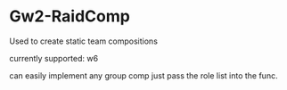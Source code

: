 # Gw2-RaidComp
Used to create static team compositions

currently supported: w6

can easily implement any group comp just pass the role list into the func.

